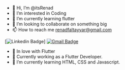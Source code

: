 - 👋 Hi, I’m @itsRenad
- 👀 I’m interested in Coding
- 🌱 I’m currently learning flutter
- 💞️ I’m looking to collaborate on something big
- 📫 How to reach me renadfaltayyar@gmail.com

<!---
itsRenad/itsRenad is a ✨ special ✨ repository because its `README.md` (this file) appears on your GitHub profile.
You can click the Preview link to take a look at your changes.
--->
[![Linkedin Badge](https://www.linkedin.com/in/renad-altayyar-%D8%B1%D9%8A%D9%86%D8%A7%D8%AF-%D8%A7%D9%84%D8%B7%D9%8A%D8%A7%D8%B1-b765581ab)]
[![Gmail Badge](https://img.shields.io/badge/-Gmail-c14438?style=flat-square&logo=Gmail&logoColor=white&link=mailto:rebeccamanzi@gmail.com)](mailto:lucasmobdev@gmail.com)

- 💙 In love with Flutter
- 🔭 Currently working as a Flutter Developer.
- 🌱 I’m currently learning HTML, CSS and Javascript.




